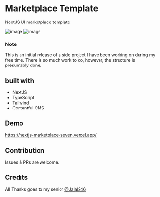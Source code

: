 # Marketplace Template
NextJS UI marketplace template

![image](https://user-images.githubusercontent.com/37663043/158899156-9e10a6de-d589-4cae-adbd-0756ba93be11.png)
![image](https://user-images.githubusercontent.com/37663043/158899229-bc81d7c6-7f28-4199-b4ae-253aaae2928d.png)


### Note
This is an initial release of a side project I have been working on during my free time.
There is so much work to do, however, the structure is presumably done.

## built with
- NextJS
- TypeScript
- Tailwind
- Contentful CMS


## Demo
https://nextjs-marketplace-seven.vercel.app/

## Contribution
Issues & PRs are welcome.

## Credits

All Thanks goes to my senior [@Jalal246](https://github.com/jalal246)
